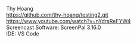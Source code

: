 Thy Hoang <br>
https://github.com/thy-hoang/testing2.git <br>
https://www.youtube.com/watch?v=nYdrsReFYW4 <br>
Screencast Software: ScreenPal 3.16.0 <br>
IDE: VS Code
